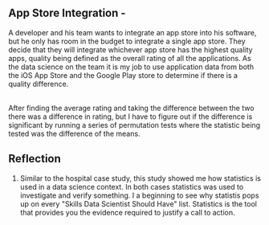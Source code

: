 <h2> App Store Integration - <i> </i> </h2>
A developer and his team wants to integrate an app store into his software, but he only has room in the budget to integrate a single app store. They decide that they will integrate whichever app store has the highest quality apps, quality being defined as the overall rating of all the applications. As the data science on the team it is my job to use application data from both the iOS App Store and the Google Play store to determine if there is a quality difference. <br> </br>

After finding the average rating and taking the difference between the two there was a difference in rating, but I have to figure out if the difference is significant by running a series of permutation tests where the statistic being tested was the difference of the means. 


<h2> Reflection </h2>
<ol>
  <li> Similar to the hospital case study, this study showed me how statistics is used in a data science context. In both cases statistics was used to investigate and verify something. I a beginning to see why statistis pops up on every "Skills Data Scientist Should Have" list. Statistics is the tool that provides you the evidence required to justify a call to action. 
</ol>
